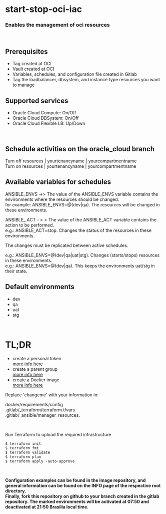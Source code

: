 <h1>start-stop-oci-iac</h1>
<h3>Enables the management of oci resources</h3>

<br>

## Prerequisites

* Tag created at OCI
* Vault created at OCI
* Variables, schedules, and configuration file created in Gitlab
* Tag the loadbalancer, dbsystem, and instance type resources you want to manage

## Supported services

* Oracle Cloud Compute: On/Off
* Oracle Cloud DBSystem: On/Off
* Oracle Cloud Flexible LB: Up/Down

<br>

## Schedule activities on the oracle_cloud branch

Turn off resources | yourtenancyname | yourcompartmentname  
Turn on resources | yourtenancyname | yourcompartmentname

## Available variables for schedules

ANSIBLE_ENVS ->>
The value of the ANSIBLE_ENVS variable contains the environments where the resources should be changed.  
for example: ANSIBLE_ENVS=@(dev|qa). The resources will be changed in these environments.

ANSIBLE_ ACT - > >
The value of the ANSIBLE_ACT variable contains the action to be performed.  
e.g.: ANSIBLE_ACT=stop. Changes the status of the resources in these environments.

The changes must be replicated between active schedules.

e.g.: ANSIBLE_ENVS=@(dev|qa|uat|stg). Changes (starts/stops) resources in these environments.  
e.g.: ANSIBLE_ENVS=@(dev|qa). This keeps the environments uat/stg in their state.

## Default environments

* dev
* qa
* uat
* stg

<br>

<h1>TL;DR</h1>

* create a personal token  
[more info here](https://docs.gitlab.com/ee/user/profile/personal_access_tokens.html#create-a-personal-access-token)
* create a parent group  
[more info here](https://docs.gitlab.com/ee/user/group/manage.html#create-a-group)
* create a Docker image  
[more info here](https://docs.docker.com/engine/reference/commandline/build/)

Replace 'changeme' with your information in:

docker/requirements/config  
.gitlab/_terraform/terraform.tfvars  
.gitlab/_ansible/manager_resources.

<br>

Run Terraform to upload the required infrastructure

```
$ terraform init
$ terraform fmt
$ terraform validate
$ terraform plan
$ terraform apply -auto-approve
```

<br>

**Configuration examples can be found in the image repository, and general information can be found on the INFO page of the respective root directory.  
Finally, fork this repository on github to your branch created in the gitlab repository. The marked environments will be activated at 07:50 and deactivated at 21:50 Brasilia local time.**